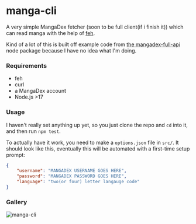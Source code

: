 # manga-cli

A very simple MangaDex fetcher (soon to be full client(if i finish it)) which can read manga with the help of [feh](https://wiki.archlinux.org/title/feh).

Kind of a lot of this is built off example code from [the mangadex-full-api](https://github.com/md-y/mangadex-full-api)
node package because I have no idea what I'm doing.

### Requirements
- feh
- curl
- a MangaDex account
- Node.js >17

### Usage
I haven't really set anything up yet, so you just clone the repo and `cd` into
it, and then run `npm test`.

To actually have it work, you need to make a `options.json` file in `src/`. It
should look like this, eventually this will be automated with a first-time
setup prompt:

```json
{
    "username": "MANGADEX USERNAME GOES HERE",
    "password": "MANGADEX PASSWORD GOES HERE",
    "language": "two(or four) letter langauge code"
}
```

### Gallery
![manga-cli](https://user-images.githubusercontent.com/48436180/149846780-06ef6546-e784-4f39-91c8-e0c68e673c71.png)
